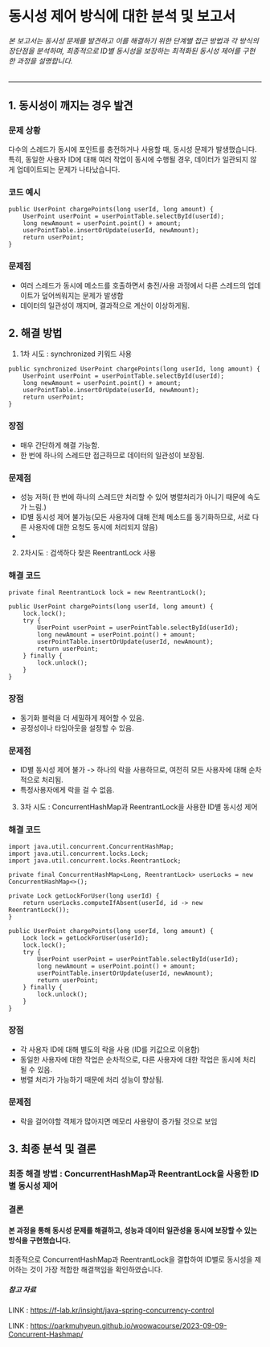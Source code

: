 동시성 제어 방식에 대한 분석 및 보고서
================================
###### 본 보고서는 동시성 문제를 발견하고 이를 해결하기 위한 단계별 접근 방법과 각 방식의 장단점을 분석하며, 최종적으로 ID별 동시성을 보장하는 최적화된 동시성 제어를 구현한 과정을 설명합니다.

--------------------------------


## 1. 동시성이 깨지는 경우 발견
### 문제 상황
다수의 스레드가 동시에 포인트를 충전하거나 사용할 때, 동시성 문제가 발생했습니다. 특히, 동일한 사용자 ID에 대해 여러 작업이 동시에 수행될 경우, 데이터가 일관되지 않게 업데이트되는 문제가 나타났습니다.
   
### 코드 예시
```
public UserPoint chargePoints(long userId, long amount) {
    UserPoint userPoint = userPointTable.selectById(userId);
    long newAmount = userPoint.point() + amount;
    userPointTable.insertOrUpdate(userId, newAmount);
    return userPoint;
}
```

### 문제점
- 여러 스레드가 동시에 메소드를 호출하면서 충전/사용 과정에서 다른 스레드의 업데이트가 덮어씌워지는 문제가 발생함
- 데이터의 일관성이 깨지며, 결과적으로 계산이 이상하게됨.



## 2. 해결 방법
1. 1차 시도 : synchronized 키워드 사용

```
public synchronized UserPoint chargePoints(long userId, long amount) {
    UserPoint userPoint = userPointTable.selectById(userId);
    long newAmount = userPoint.point() + amount;
    userPointTable.insertOrUpdate(userId, newAmount);
    return userPoint;
}
```
### 장점
- 매우 간단하게 해결 가능함.
- 한 번에 하나의 스레드만 접근하므로 데이터의 일관성이 보장됨.
### 문제점
- 성능 저하( 한 번에 하나의 스레드만 처리할 수 있어 병렬처리가 아니기 때문에 속도가 느림.)
- ID별 동시성 제어 불가능(모든 사용자에 대해 전체 메소드를 동기화하므로, 서로 다른 사용자에 대한 요청도 동시에 처리되지 않음)
- 
2. 2차시도 : 검색하다 찾은 ReentrantLock 사용
### 해결 코드
```
private final ReentrantLock lock = new ReentrantLock();

public UserPoint chargePoints(long userId, long amount) {
    lock.lock();
    try {
        UserPoint userPoint = userPointTable.selectById(userId);
        long newAmount = userPoint.point() + amount;
        userPointTable.insertOrUpdate(userId, newAmount);
        return userPoint;
    } finally {
        lock.unlock();
    }
}

```

### 장점
- 동기화 블럭을 더 세밀하게 제어할 수 있음.
- 공정성이나 타임아웃을 설정할 수 있음.

### 문제점
- ID별 동시성 제어 불가 -> 하나의 락을 사용하므로, 여전히 모든 사용자에 대해 순차적으로 처리됨.
- 특정사용자에게 락을 걸 수 없음.

3. 3차 시도 : ConcurrentHashMap과 ReentrantLock을 사용한 ID별 동시성 제어
### 해결 코드
```
import java.util.concurrent.ConcurrentHashMap;
import java.util.concurrent.locks.Lock;
import java.util.concurrent.locks.ReentrantLock;

private final ConcurrentHashMap<Long, ReentrantLock> userLocks = new ConcurrentHashMap<>();

private Lock getLockForUser(long userId) {
    return userLocks.computeIfAbsent(userId, id -> new ReentrantLock());
}

public UserPoint chargePoints(long userId, long amount) {
    Lock lock = getLockForUser(userId);
    lock.lock();
    try {
        UserPoint userPoint = userPointTable.selectById(userId);
        long newAmount = userPoint.point() + amount;
        userPointTable.insertOrUpdate(userId, newAmount);
        return userPoint;
    } finally {
        lock.unlock();
    }
}

```
### 장점
- 각 사용자 ID에 대해 별도의 락을 사용 (ID를 키값으로 이용함)
- 동일한 사용자에 대한 작업은 순차적으로, 다른 사용자에 대한 작업은 동시에 처리될 수 있음.
- 병렬 처리가 가능하기 때문에 처리 성능이 향상됨.
  
### 문제점
- 락을 걸어야할 객체가 많아지면 메모리 사용량이 증가될 것으로 보임



## 3. 최종 분석 및 결론

### 최종 해결 방법 : ConcurrentHashMap과 ReentrantLock을 사용한 ID별 동시성 제어
### 결론

#### 본 과정을 통해 동시성 문제를 해결하고, 성능과 데이터 일관성을 동시에 보장할 수 있는 방식을 구현했습니다.
최종적으로 ConcurrentHashMap과 ReentrantLock을 결합하여 ID별로 동시성을 제어하는 것이 가장 적합한 해결책임을 확인하였습니다.

##### 참고 자료
LINK : https://f-lab.kr/insight/java-spring-concurrency-control

LINK : https://parkmuhyeun.github.io/woowacourse/2023-09-09-Concurrent-Hashmap/
